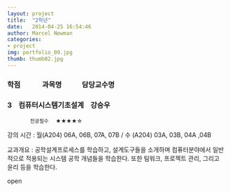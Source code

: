 ```yaml
---  
layout: project  
title:  "2학년"  
date:   2014-04-25 16:54:46  
author: Marcel Newman  
categories:  
- project  
img: portfolio_09.jpg  
thumb: thumb02.jpg   
---  
```

 <h3>학점  &nbsp;&nbsp;&nbsp;&nbsp;&nbsp;&nbsp;&nbsp;&nbsp;&nbsp;&nbsp;&nbsp;  과목명 &nbsp;&nbsp;&nbsp;&nbsp;&nbsp;&nbsp;&nbsp; &nbsp;&nbsp;  담당교수명</h3>
<div class="toggle-moreless">
    <div class="toggle-moreless-header">
        <h3>3  &nbsp;&nbsp;  컴퓨터시스템기초설계  &nbsp;&nbsp;  강승우</h3>
            <small>&nbsp;&nbsp;&nbsp;&nbsp;&nbsp;&nbsp;&nbsp;&nbsp;&nbsp;&nbsp;&nbsp;&nbsp;&nbsp;&nbsp;&nbsp;&nbsp;전공필수&nbsp;&nbsp;&nbsp;&nbsp;&nbsp;★★★★☆</small>
    </div>
    <div class="toggle-moreless-content">
        <p>강의 시간 : 월(A204) 06A, 06B, 07A, 07B / 수 (A204) 03A, 03B, 04A ,04B</p>
<p>교과개요 : 공학설계프로세스를 학습하고, 설계도구들을 소개하며 컴퓨터분야에서 일반적으로 적용되는 시스템 공학 개념들을 학습한다. 또한 팀워크, 프로젝트 관리, 그리고 윤리 등을 학습한다.</p>
    </div>
    <div class="toggle-moreless-footer">
    </div>
</div>
<script src="http://ajax.googleapis.com/ajax/libs/jquery/1.10.2/jquery.min.js">
</script>
<script> 
$(document).ready(function(){
  $(".toggle-moreless-header,.toggle-moreless-footer").click(function(){
    $(".toggle-moreless-content").slideToggle("slow");
  });
});
</script>

<head>
<title>My Test Page</title>
<script type="text/javascript" src="http://ajax.googleapis.com/ajax/libs/jquery/1.5.2/jquery.min.js"></script> 
<!-- 구글의 제이쿼리 라이브러리를 사용하면 서버에 제이쿼리를 별도로 설치할 필요가 없습니다.--> 
<script type="text/javascript">
jQuery(document).ready(function($){

$("#open_nav_link").click(function(){ <!-- open이라는 글자가 있는 div태그의 id와 일치하며 이 id 안의 내용인 open을 클릭할 경우에 아래의 명령을 수행합니다.-->
 
$("#open_nav").slideToggle(250); <!--id가 open_nav인 ul태그에 대해서 슬라이드 토글 효과를 줍니다. 250은 밀리초로 0.25초입니다. 수정해서 사용합니다.-->
 
});
});
</script>
</head>
 



<body>

<div id="open_nav_link">open</div><!--위 제이쿼리의 타겟으로 이부분을 클릭하면 아래의 메뉴가 사라지거나 보이게하는 버튼의 기능을 합니다.-->

<ul id="open_nav" style="display:none;"> <!--이 태그 안의 모든 내용은 위의 제이쿼리 효과에 의해서 open글자를 클릭하면 감춰지거나 보이게 됩니다.-->

<li>home</li>
<li>menu1</li>
<li>menu2</li>
<li>menu3</li>

</ul>

</body>
</html>
